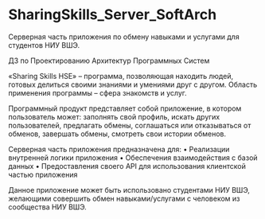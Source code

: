 # SharingSkills_Server_SoftArch
Серверная часть приложения по обмену навыками и услугами для студентов НИУ ВШЭ.

ДЗ по Проектированию Архитектур Программных Систем

«Sharing Skills HSE» – программа, позволяющая находить людей, готовых делиться своими знаниями и умениями друг с другом. Область применения программы – сфера знакомств и услуг.

Программный продукт представляет собой приложение, в котором пользователь может: заполнять свой профиль, искать других пользователей, предлагать обмены, соглашаться или отказываться от обменов, завершать обмены, смотреть свои истории обменов.

Серверная часть приложения предназначена для: 
•	Реализации внутренней логики приложения 
•	Обеспечения взаимодействия с базой данных 
•	Предоставления своего API для использования клиентской частью приложения 

Данное приложение может быть использовано студентами НИУ ВШЭ, желающими совершить обмен навыками/услугами с человеком из сообщества НИУ ВШЭ.
